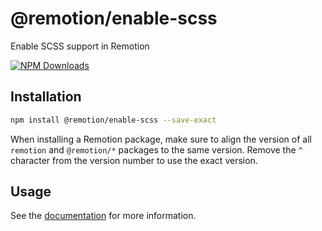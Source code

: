 # @remotion/enable-scss
 
Enable SCSS support in Remotion
 
[![NPM Downloads](https://img.shields.io/npm/dm/@remotion/enable-scss.svg?style=flat&color=black&label=Downloads)](https://npmcharts.com/compare/@remotion/enable-scss?minimal=true)
 
## Installation
 
```bash
npm install @remotion/enable-scss --save-exact
```
 
When installing a Remotion package, make sure to align the version of all `remotion` and `@remotion/*` packages to the same version.
Remove the `^` character from the version number to use the exact version.
 
## Usage
 
See the [documentation](https://www.remotion.dev/docs/enable-scss/overview) for more information.
